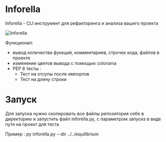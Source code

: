 # Inforella
Inforella - CLI инструмент для рефакторинга и анализа вашего проекта 

![Inforella](https://sun9-43.userapi.com/RLbHnjItE_vD4OZ_RsH033NtceKw1IfVGOlw_A/NvZYphyVJR4.jpg "Inforella :)")


Функционал:
- вывод количества функций, комментариев, строчек кода, файлов в проекте
- изменение цветов вывода с помощью colorama
- PEP 8 тесты :
   - Тест на отсупы после импортов
   - Тест на длину строки
   
  
# Запуск

Для запуска нужно скопировать все файлы репозитория себе в директорию и запустить файл inforella.py, с параметром запуска в виде путя на проект для теста

Пример : py inforella.py --dir ../../equilibrium

